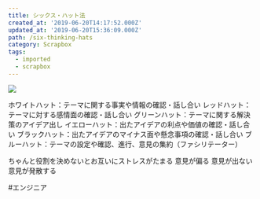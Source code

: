 ```yaml
---
title: シックス・ハット法
created_at: '2019-06-20T14:17:52.000Z'
updated_at: '2019-06-20T15:36:09.000Z'
path: /six-thinking-hats
category: Scrapbox
tags:
  - imported
  - scrapbox
---
```

![](https://images-na.ssl-images-amazon.com/images/I/41aQuF4jK5L.jpg)

ホワイトハット：テーマに関する事実や情報の確認・話し合い
レッドハット：テーマに対する感情面の確認・話し合い
グリーンハット：テーマに関する解決策のアイデア出し
イエローハット：出たアイデアの利点や価値の確認・話し合い
ブラックハット：出たアイデアのマイナス面や懸念事項の確認・話し合い
ブルーハット：テーマの設定や確認、進行、意見の集約（ファシリテーター）

ちゃんと役割を決めないとお互いにストレスがたまる
意見が偏る
意見が出ない
意見が発散する

#エンジニア
